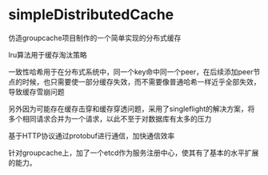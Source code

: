 # simpleDistributedCache
仿造groupcache项目制作的一个简单实现的分布式缓存

lru算法用于缓存淘汰策略

一致性哈希用于在分布式系统中，同一个key命中同一个peer，在后续添加peer节点的时候，也只需要使一部分缓存失效，而不需要像普通哈希一样近乎全部失效，导致缓存雪崩问题

另外因为可能存在缓存击穿和缓存穿透问题，采用了singleflight的解决方案，将多个相同请求合并为一个请求，以此不至于对数据库有太多的压力

基于HTTP协议通过protobuf进行通信，加快通信效率

针对groupcache上，加了一个etcd作为服务注册中心，使其有了基本的水平扩展的能力。


